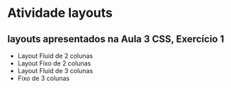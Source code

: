 # Atividade layouts
## layouts apresentados na Aula 3 CSS, Exercício 1
- Layout Fluid de 2 colunas
- Layout Fixo de 2 colunas
- Layout Fluid de 3 colunas                                        
- Fixo de 3 colunas
